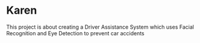 # Karen
This project is about creating a Driver Assistance System which uses Facial Recognition and Eye Detection to prevent car accidents
